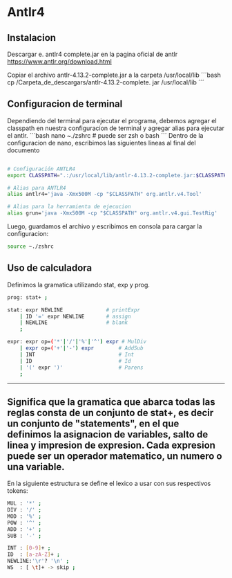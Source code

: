 # Antlr4
## Instalacion
Descargar e. antlr4 complete.jar en la pagina oficial de antlr https://www.antlr.org/download.html

Copiar el archivo antlr-4.13.2-complete.jar a la carpeta /usr/local/lib
´´´bash
cp /Carpeta_de_descargars/antlr-4.13.2-complete. jar /usr/local/lib
´´´
## Configuracion de terminal
Dependiendo del terminal para ejecutar el programa, debemos agregar el classpath en nuestra configuracion de terminal y agregar alias para ejecutar el antlr.
´´´bash
nano ~./zshrc # puede ser zsh o bash
´´´
Dentro de la configuracion de nano, escribimos las siguientes lineas al final del documento

```bash

# Configuración ANTLR4
export CLASSPATH=".:/usr/local/lib/antlr-4.13.2-complete.jar:$CLASSPATH"

# Alias para ANTLR4
alias antlr4='java -Xmx500M -cp "$CLASSPATH" org.antlr.v4.Tool'

# Alias para la herramienta de ejecucion
alias grun='java -Xmx500M -cp "$CLASSPATH" org.antlr.v4.gui.TestRig'

```
Luego, guardamos el archivo y escribimos en consola para cargar la configuracion:
```bash
source ~./zshrc
```

## Uso de calculadora

Definimos la gramatica utilizando stat, exp y prog.

```bash
prog: stat+ ;

stat: expr NEWLINE              # printExpr
    | ID '=' expr NEWLINE       # assign
    | NEWLINE                   # blank
    ;

expr: expr op=('*'|'/'|'%'|'^') expr # MulDiv
    | expr op=('+'|'-') expr        # AddSub
    | INT                           # Int
    | ID                            # Id
    | '(' expr ')'                  # Parens
    ;

```
---
Significa que la gramatica que abarca todas las reglas consta de un conjunto de stat+, es decir un conjunto de "statements", en el que definimos la asignacion de variables, salto de linea y impresion de expresion. Cada expresion puede ser un operador matematico, un numero o una variable.
---
En la siguiente estructura se define el lexico a usar con sus respectivos tokens:
```bash
MUL : '*' ;
DIV : '/' ;
MOD : '%' ;
POW : '^' ;
ADD : '+' ;
SUB : '-' ;

INT : [0-9]+ ;
ID  : [a-zA-Z]+ ;
NEWLINE:'\r'? '\n' ;
WS  : [ \t]+ -> skip ;

```